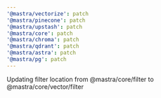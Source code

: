 ```yaml
---
'@mastra/vectorize': patch
'@mastra/pinecone': patch
'@mastra/upstash': patch
'@mastra/core': patch
'@mastra/chroma': patch
'@mastra/qdrant': patch
'@mastra/astra': patch
'@mastra/pg': patch
---
```


Updating filter location from @mastra/core/filter to @mastra/core/vector/filter
